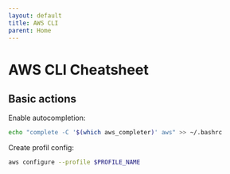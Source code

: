 ```yaml
---
layout: default
title: AWS CLI
parent: Home
---
```


# AWS CLI Cheatsheet

## Basic actions

Enable autocompletion:

```bash
echo "complete -C '$(which aws_completer)' aws" >> ~/.bashrc
```

Create profil config:

```bash
aws configure --profile $PROFILE_NAME
```
